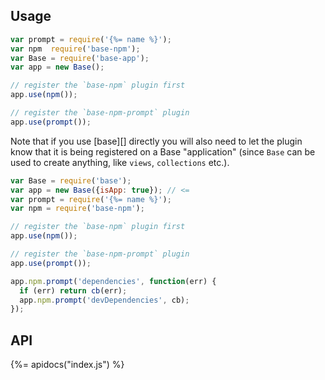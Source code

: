 ## Usage

```js
var prompt = require('{%= name %}');
var npm  require('base-npm');
var Base = require('base-app');
var app = new Base();

// register the `base-npm` plugin first
app.use(npm());

// register the `base-npm-prompt` plugin
app.use(prompt());
```

Note that if you use [base][] directly you will also need to let the plugin know that it is being registered on a Base "application" (since `Base` can be used to create anything, like `views`, `collections` etc.).

```js
var Base = require('base');
var app = new Base({isApp: true}); // <=
var prompt = require('{%= name %}');
var npm = require('base-npm');

// register the `base-npm` plugin first
app.use(npm());

// register the `base-npm-prompt` plugin
app.use(prompt());

app.npm.prompt('dependencies', function(err) {
  if (err) return cb(err);
  app.npm.prompt('devDependencies', cb);
});
```

## API
{%= apidocs("index.js") %}
